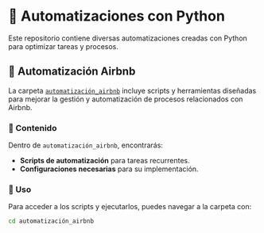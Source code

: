 # 📌 Automatizaciones con Python  

Este repositorio contiene diversas automatizaciones creadas con Python para optimizar tareas y procesos.  

## 🚀 Automatización Airbnb  

La carpeta [`automatización_airbnb`](./automatización_airbnb) incluye scripts y herramientas diseñadas para mejorar la gestión y automatización de procesos relacionados con Airbnb.  

### 📂 Contenido  

Dentro de `automatización_airbnb`, encontrarás:  
- **Scripts de automatización** para tareas recurrentes.  
- **Configuraciones necesarias** para su implementación.  

### 🔧 Uso  

Para acceder a los scripts y ejecutarlos, puedes navegar a la carpeta con:  

~~~bash
cd automatización_airbnb
~~~